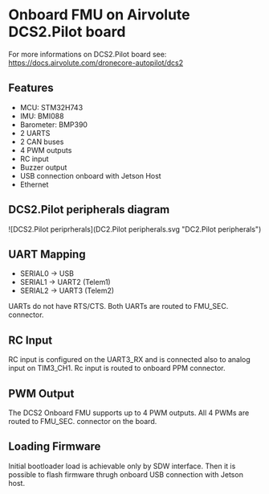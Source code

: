 # Onboard FMU on Airvolute DCS2.Pilot board
For more informations on DCS2.Pilot board see:
https://docs.airvolute.com/dronecore-autopilot/dcs2


## Features

 - MCU: STM32H743
 - IMU: BMI088 
 - Barometer: BMP390
 - 2 UARTS
 - 2 CAN buses
 - 4 PWM outputs
 - RC input
 - Buzzer output
 - USB connection onboard with Jetson Host
 - Ethernet

## DCS2.Pilot peripherals diagram
![DCS2.Pilot periprherals](DC2.Pilot peripherals.svg "DC2.Pilot peripherals")

## UART Mapping

 - SERIAL0 -> USB
 - SERIAL1 -> UART2 (Telem1)
 - SERIAL2 -> UART3 (Telem2)

UARTs do not have RTS/CTS. Both UARTs are routed to FMU_SEC. connector.

## RC Input
 
RC input is configured on the UART3_RX and is connected also to analog input on TIM3_CH1. Rc input is routed to onboard PPM connector.
  

## PWM Output

The DCS2 Onboard FMU supports up to 4 PWM outputs. All 4 PWMs are routed to FMU_SEC. connector on the board.


## Loading Firmware

Initial bootloader load is achievable only by SDW interface. Then it is possible to flash firmware thrugh onboard USB connection with Jetson host.
